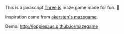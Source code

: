 This is a javascript [Three.js](http://threejs.org/) maze game made for fun. :snake:

Inspiration came from [akersten's mazegame](https://github.com/akersten/mazegame).

Demo: http://joppiesaus.github.io/mazegame
